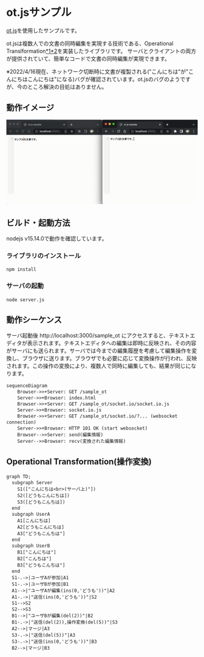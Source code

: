 # ot.jsサンプル

[ot.js](https://github.com/Operational-Transformation/ot.js)を使用したサンプルです。

ot.jsは複数人での文書の同時編集を実現する技術である、Operational Translformation[*1](https://www.lri.fr/~mbl/ENS/CSCW/2017/papers/Ellis-SIGMOD89.pdf)[*2](https://dl.acm.org/doi/pdf/10.1145/289444.289469)を実装したライブラリです。
サーバとクライアントの両方が提供されていて、簡単なコードで文書の同時編集が実現できます。

※2022/4/16現在、ネットワーク切断時に文書が複製される("こんにちは"が"こんにちはこんにちは"になる)バグが確認されています。ot.jsのバグのようですが、今のところ解決の目処はありません。

## 動作イメージ

![イメージ](sample.gif)


## ビルド・起動方法

nodejs v15.14.0で動作を確認しています。

### ライブラリのインストール
```
npm install
```
### サーバの起動
```
node server.js
```


## 動作シーケンス

サーバ起動後 http://localhost:3000/sample_ot にアクセスすると、テキストエディタが表示されます。テキストエディタへの編集は即時に反映され、その内容がサーバにも送られます。サーバでは今までの編集履歴を考慮して編集操作を変換し、ブラウザに送ります。ブラウザでも必要に応じて変換操作が行われ、反映されます。この操作の変換により、複数人で同時に編集しても、結果が同じになります。

```mermaid
sequenceDiagram
    Browser->>+Server: GET /sample_ot
    Server->>+Browser: index.html
    Browser->>+Server: GET /sample_ot/socket.io/socket.io.js
    Server->>+Browser: socket.io.js
    Browser->>+Server: GET /sample_ot/socket.io/?... (websocket connection)
    Server->>+Browser: HTTP 101 OK (start websocket)
    Browser-->>Server: send(編集情報)
    Server-->>Browser: recv(変換された編集情報)
```

## Operational Transformation(操作変換)

```mermaid
graph TD;
  subgraph Server
    S1(["こんにちは<br>(サーバ上)"])
    S2([どうもこんにちは])
    S3([どうもこんちは])
  end
  subgraph UserA
    A1[こんにちは]
    A2[どうもこんにちは]
    A3["どうもこんちは"]
  end
  subgraph UserB
    B1["こんにちは"]
    B2["こんちは"]
    B3["どうもこんちは"]
  end
  S1-.->|ユーザAが参加|A1
  S1-.->|ユーザBが参加|B1
  A1-->|"ユーザAが編集(ins(0,'どうも'))"|A2
  A1-.->|"送信(ins(0,'どうも'))"|S2
  S1-->S2
  S2-->S3
  B1-->|"ユーザBが編集(del(2))"|B2
  B1-.->|"送信(del(2)),操作変換(del(5))"|S3
  A2-->|マージ|A3
  S3-.->|"送信(del(5))"|A3
  S3-.->|"送信(ins(0,'どうも'))"|B3
  B2-->|マージ|B3
```

